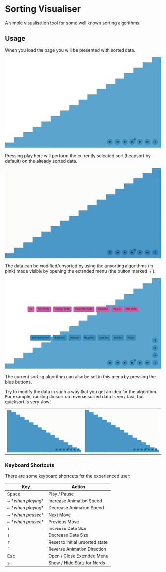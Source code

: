 # Sorting Visualiser

A simple visualisation tool for some well known sorting algorithms.

## Usage

When you load the page you will be presented with sorted data.

![initial state](readme-assets/initial.png "The first impression")

Pressing play here will perform the currently selected sort (heapsort by
default) on the already sorted data.

![heapsort on sorted data](readme-assets/heapsort-on-sorted.gif "Heapsort on sorted data")

The data can be modified/unsorted by using the unsorting algorithms (in pink)
made visible by opening the extended menu (the button marked <kbd>⋮</kbd>).

![the extra menu](readme-assets/extra-menu.png "The extra menu")

The current sorting algorithm can also be set in this menu by pressing the blue
buttons.

Try to modify the data in such a way that you get an idea for the algorithm. For
example, running timsort on reverse sorted data is very fast, but quicksort is
very slow!

<table>
  <tr>
    <td>
      <img src="readme-assets/timsort-reversed.gif" alt="timsort on reverse sorted data" title="Timsort on reversed data">
    </td>
    <td>
      <img src="readme-assets/quicksort-reversed.gif" alt="quicksort on reverse sorted data" title="Quicksort on reversed data">
    </td>
  </tr>
</table>

  
### Keyboard Shortcuts

There are some keyboard shortcuts for the experienced user:

| Key | Action |
|-|-|
| <kbd>Space</kbd> | Play / Pause |
| <kbd>→</kbd> \**when playing*\* | Increase Animation Speed |
| <kbd>←</kbd> \**when playing*\* | Decrease Animation Speed |
| <kbd>→</kbd> \**when paused*\* | Next Move |
| <kbd>←</kbd> \**when paused*\* | Previous Move |
| <kbd>↑</kbd> | Increase Data Size |
| <kbd>↓</kbd> | Decrease Data Size |
| <kbd>r</kbd> | Reset to initial unsorted state |
| <kbd>`</kbd> | Reverse Animation Direction |
| <kbd>Esc</kbd> | Open / Close Extended Menu |
| <kbd>s</kbd> | Show / Hide Stats for Nerds |
